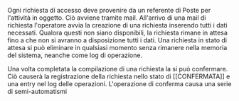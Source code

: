 Ogni richiesta di accesso deve provenire da un referente di Poste per l'attività in oggetto. Ciò avviene tramite mail. All'arrivo di una mail di richiesta l'operatore avvia la creazione di una richiesta inserendo tutti i dati necessati. Qualora questi non siano disponibili, la richiesta rimane in attesa fino a che non si avranno a disposizione tutti i dati. Una richiesta in stato di attesa si può eliminare in qualsiasi momento senza rimanere nella memoria del sistema, neanche come log di operazione.

Una volta completata la compilazione di una richiesta la si può confermare. Ciò causerà la registrazione della richiesta nello stato di [[CONFERMATA]] e una entry nel log delle operazioni. L'operazione di conferma causa una serie di semi-automatismi
